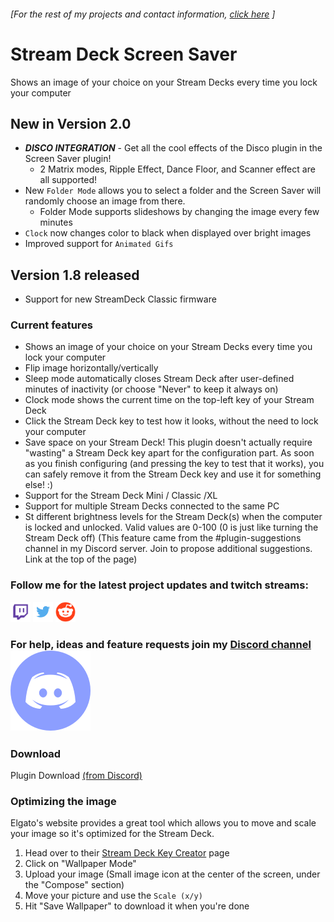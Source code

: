 ###### [For the rest of my projects and contact information, [click here](https://barraider.com) ]

# Stream Deck Screen Saver 
Shows an image of your choice on your Stream Decks every time you lock your computer

## New in Version 2.0
- ***DISCO INTEGRATION*** - Get all the cool effects of the Disco plugin in the Screen Saver plugin!
    - 2 Matrix modes, Ripple Effect, Dance Floor, and Scanner effect are all supported!
- New `Folder Mode` allows you to select a folder and the Screen Saver will randomly choose an image from there.
    - Folder Mode supports slideshows by changing the image every few minutes
- `Clock` now changes color to black when displayed over bright images
- Improved support for `Animated Gifs`

## Version 1.8 released
- Support for new StreamDeck Classic firmware

### Current features
- Shows an image of your choice on your Stream Decks every time you lock your computer
- Flip image horizontally/vertically
- Sleep mode automatically closes Stream Deck after user-defined minutes of inactivity (or choose "Never" to keep it always on)
- Clock mode shows the current time on the top-left key of your Stream Deck
- Click the Stream Deck key to test how it looks, without the need to lock your computer
- Save space on your Stream Deck! This plugin doesn't actually require "wasting" a Stream Deck key apart for the configuration part. As soon as you finish configuring (and pressing the key to test that it works), you can safely remove it from the Stream Deck key and use it for something else! :)
- Support for the Stream Deck Mini / Classic /XL
- Support for multiple Stream Decks connected to the same PC
- St different brightness levels for the Stream Deck(s) when the computer is locked and unlocked. Valid values are 0-100 (0 is just like turning the Stream Deck off) (This feature came from the #plugin-suggestions channel in my Discord server. Join to propose additional suggestions. Link at the top of the page)



### Follow me for the latest project updates and twitch streams:  
<a href="https://www.twitch.tv/barraider/" alt="@BarRaider"><img src="/images/twitch.png" height="32" width="32"/></a> 
<a href="https://twitter.com/realBarRaider" alt="@realBarRaider"><img src="/images/brtwit.png" height="32" width="32"/></a> 
<a href="https://www.reddit.com/user/BarRaider" alt="@BarRaider"><img src="/images/brred.png" height="32" width="32"/></a> 

### For help, ideas and feature requests join my [Discord channel](http://discord.barraider.com) <a href="http://discord.barraider.com"><img src="/images/discord.png" class="discord-img"></a>

### Download

Plugin Download [(from Discord)](http://discord.barraider.com)

### Optimizing the image

Elgato's website provides a great tool which allows you to move and scale your image so it's optimized for the Stream Deck.
1. Head over to their [Stream Deck Key Creator](https://www.elgato.com/en/gaming/keycreator) page
2. Click on "Wallpaper Mode"
3. Upload your image (Small image icon at the center of the screen, under the "Compose" section)
4. Move your picture and use the `Scale (x/y)`
5. Hit "Save Wallpaper" to download it when you're done
